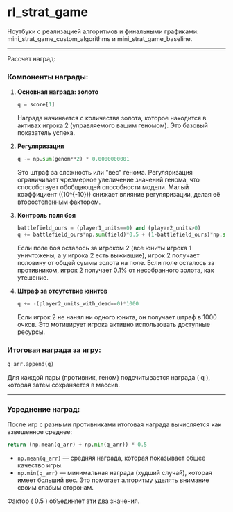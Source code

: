 # rl_strat_game

Ноутбуки с реализацией алгоритмов и финальными графиками: mini_strat_game_custom_algorithms и mini_strat_game_baseline.

---

Рассчет наград:

### Компоненты награды:
1. **Основная награда: золото**  
   ```python
   q = score[1]
   ```
   Награда начинается с количества золота, которое находится в активах игрока 2 (управляемого вашим геномом). Это базовый показатель успеха.

2. **Регуляризация**  
   ```python
   q -= np.sum(genom**2) * 0.0000000001
   ```
   Это штраф за сложность или "вес" генома. Регуляризация ограничивает чрезмерное увеличение значений генома, что способствует обобщающей способности модели. Малый коэффициент (\(10^{-10}\)) снижает влияние регуляризации, делая её второстепенным фактором.

3. **Контроль поля боя**  
   ```python
   battlefield_ours = (player1_units==0) and (player2_units>0)
   q += battlefield_ours*np.sum(field)*0.5 + (1-battlefield_ours)*np.sum(field)*0.001
   ```
   Если поле боя осталось за игроком 2 (все юниты игрока 1 уничтожены, а у игрока 2 есть выжившие), игрок 2 получает половину от общей суммы золота на поле. Если поле осталось за противником, игрок 2 получает 0.1% от несобранного золота, как утешение.

4. **Штраф за отсутствие юнитов**  
   ```python
   q += -(player2_units_with_dead==0)*1000
   ```
   Если игрок 2 не нанял ни одного юнита, он получает штраф в 1000 очков. Это мотивирует игрока активно использовать доступные ресурсы.

### Итоговая награда за игру:
```python
q_arr.append(q)
```
Для каждой пары (противник, геном) подсчитывается награда \( q \), которая затем сохраняется в массив.

---

### Усреднение наград:
После игр с разными противниками итоговая награда вычисляется как взвешенное среднее:
```python
return (np.mean(q_arr) + np.min(q_arr)) * 0.5
```
- `np.mean(q_arr)` — средняя награда, которая показывает общее качество игры.  
- `np.min(q_arr)` — минимальная награда (худший случай), которая имеет больший вес. Это помогает алгоритму уделять внимание своим слабым сторонам.

Фактор \( 0.5 \) объединяет эти два значения.

